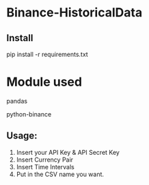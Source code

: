 # Binance-HistoricalData

## Install
pip install -r requirements.txt


# Module used
pandas 

python-binance 


## Usage:
1. Insert your API Key & API Secret Key
2. Insert Currency Pair
3. Insert Time Intervals
4. Put in the CSV name you want.
